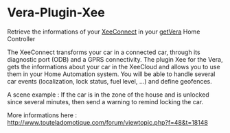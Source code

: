 # Vera-Plugin-Xee

Retrieve the informations of your [XeeConnect](http://xee.com/) in your [getVera](http://getvera.com/) Home Controller

The XeeConnect transforms your car in a connected car, through its diagnostic port (ODB) and a GPRS connectivity.
The plugin Xee for the Vera, gets the informations about your car in the XeeCloud and allows you to use them in your Home Automation system.
You will be able to handle several car events (localization, lock status, fuel level, ...) and define geofences.

A scene example :
If the car is in the zone of the house and is unlocked since several minutes, then send a warning to remind locking the car.

More informations here : http://www.touteladomotique.com/forum/viewtopic.php?f=48&t=18148
